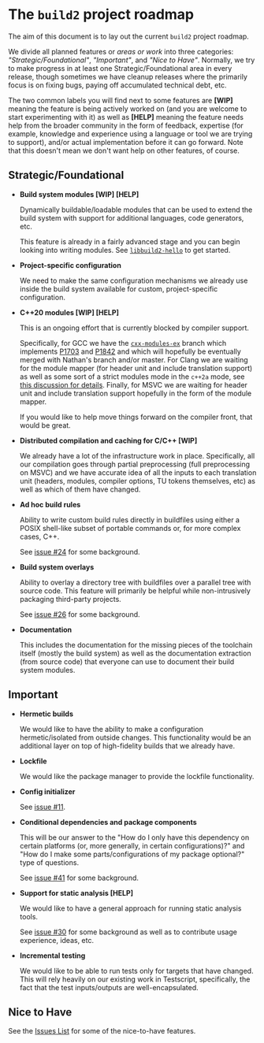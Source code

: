 # The `build2` project roadmap

The aim of this document is to lay out the current `build2` project roadmap.

We divide all planned features or *areas or work* into three categories:
*"Strategic/Foundational"*, *"Important"*, and *"Nice to Have"*. Normally, we
try to make progress in at least one Strategic/Foundational area in every
release, though sometimes we have cleanup releases where the primarily focus
is on fixing bugs, paying off accumulated technical debt, etc.

The two common labels you will find next to some features are **[WIP]**
meaning the feature is being actively worked on (and you are welcome to start
experimenting with it) as well as **[HELP]** meaning the feature needs help
from the broader community in the form of feedback, expertise (for example,
knowledge and experience using a language or tool we are trying to support),
and/or actual implementation before it can go forward. Note that this doesn't
mean we don't want help on other features, of course.

## Strategic/Foundational

- **Build system modules [WIP] [HELP]**

  Dynamically buildable/loadable modules that can be used to extend the
  build system with support for additional languages, code generators,
  etc.

  This feature is already in a fairly advanced stage and you can begin looking
  into writing modules. See
  [`libbuild2-hello`](https://github.com/build2/libbuild2-hello) to get
  started.

- **Project-specific configuration**

  We need to make the same configuration mechanisms we already use inside the
  build system available for custom, project-specific configuration.

- **C++20 modules [WIP] [HELP]**

  This is an ongoing effort that is currently blocked by compiler support.

  Specifically, for GCC we have the
  [`cxx-modules-ex`](https://gcc.gnu.org/git/?p=gcc.git;a=shortlog;h=refs/heads/boris/c%2B%2B-modules-ex)
  branch which implements [P1703](https://wg21.link/P1703) and
  [P1842](https://wg21.link/P1842) and which will hopefully be eventually
  merged with Nathan's branch and/or master. For Clang we are waiting for the
  module mapper (for header unit and include translation support) as well as
  some sort of a strict modules mode in the `c++2a` mode, see [this discussion
  for details](http://lists.llvm.org/pipermail/cfe-dev/2019-October/063637.html).
  Finally, for MSVC we are waiting for header unit and include translation
  support hopefully in the form of the module mapper.

  If you would like to help move things forward on the compiler front, that
  would be great.

- **Distributed compilation and caching for C/C++ [WIP]**

  We already have a lot of the infrastructure work in place. Specifically, all
  our compilation goes through partial preprocessing (full preprocessing on
  MSVC) and we have accurate idea of all the inputs to each translation unit
  (headers, modules, compiler options, TU tokens themselves, etc) as well as
  which of them have changed.

- **Ad hoc build rules**

  Ability to write custom build rules directly in buildfiles using either a
  POSIX shell-like subset of portable commands or, for more complex cases,
  C++.

  See [issue #24](https://github.com/build2/build2/issues/24) for some
  background.

- **Build system overlays**

  Ability to overlay a directory tree with buildfiles over a parallel tree
  with source code. This feature will primarily be helpful while non-intrusively
  packaging third-party projects.

  See [issue #26](https://github.com/build2/build2/issues/26) for some
  background.

- **Documentation**

  This includes the documentation for the missing pieces of the toolchain
  itself (mostly the build system) as well as the documentation extraction
  (from source code) that everyone can use to document their build system
  modules.

## Important

- **Hermetic builds**

  We would like to have the ability to make a configuration hermetic/isolated
  from outside changes. This functionality would be an additional layer on
  top of high-fidelity builds that we already have.

- **Lockfile**

  We would like the package manager to provide the lockfile functionality.

- **Config initializer**

  See [issue #11](https://github.com/build2/build2/issues/11).

- **Conditional dependencies and package components**

  This will be our answer to the "How do I only have this dependency on
  certain platforms (or, more generally, in certain configurations)?" and
  "How do I make some parts/configurations of my package optional?" type
  of questions.

  See [issue #41](https://github.com/build2/build2/issues/41) for some
  background.

- **Support for static analysis [HELP]**

  We would like to have a general approach for running static analysis tools.

  See [issue #30](https://github.com/build2/build2/issues/30) for some
  background as well as to contribute usage experience, ideas, etc.

- **Incremental testing**

  We would like to be able to run tests only for targets that have changed.
  This will rely heavily on our existing work in Testscript, specifically,
  the fact that the test inputs/outputs are well-encapsulated.


## Nice to Have

See the [Issues List](https://github.com/build2/build2/issues/) for some
of the nice-to-have features.
